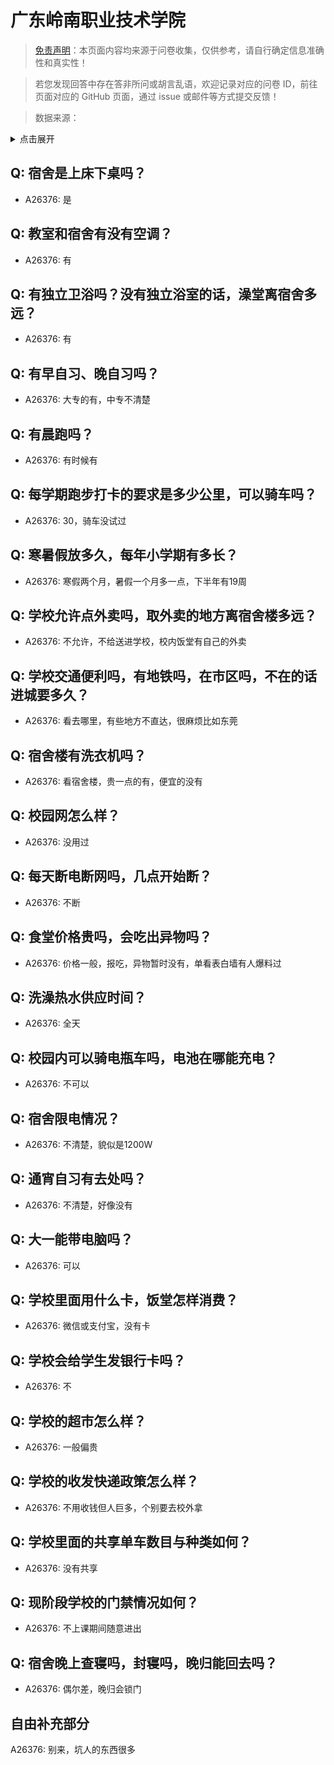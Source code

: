 # 广东岭南职业技术学院

> [免责声明](https://colleges.chat/#_3)：本页面内容均来源于问卷收集，仅供参考，请自行确定信息准确性和真实性！

> 若您发现回答中存在答非所问或胡言乱语，欢迎记录对应的问卷 ID，前往页面对应的 GitHub 页面，通过 issue 或邮件等方式提交反馈！

> 数据来源：

<details><summary>点击展开</summary>
<ul>
<li>A26376: 匿名 (2024 年 08 月)</li>
</ul>
</details>

## Q: 宿舍是上床下桌吗？

- A26376: 是

## Q: 教室和宿舍有没有空调？

- A26376: 有

## Q: 有独立卫浴吗？没有独立浴室的话，澡堂离宿舍多远？

- A26376: 有

## Q: 有早自习、晚自习吗？

- A26376: 大专的有，中专不清楚

## Q: 有晨跑吗？

- A26376: 有时候有

## Q: 每学期跑步打卡的要求是多少公里，可以骑车吗？

- A26376: 30，骑车没试过

## Q: 寒暑假放多久，每年小学期有多长？

- A26376: 寒假两个月，暑假一个月多一点，下半年有19周

## Q: 学校允许点外卖吗，取外卖的地方离宿舍楼多远？

- A26376: 不允许，不给送进学校，校内饭堂有自己的外卖

## Q: 学校交通便利吗，有地铁吗，在市区吗，不在的话进城要多久？

- A26376: 看去哪里，有些地方不直达，很麻烦比如东莞

## Q: 宿舍楼有洗衣机吗？

- A26376: 看宿舍楼，贵一点的有，便宜的没有

## Q: 校园网怎么样？

- A26376: 没用过

## Q: 每天断电断网吗，几点开始断？

- A26376: 不断

## Q: 食堂价格贵吗，会吃出异物吗？

- A26376: 价格一般，报吃，异物暂时没有，单看表白墙有人爆料过

## Q: 洗澡热水供应时间？

- A26376: 全天

## Q: 校园内可以骑电瓶车吗，电池在哪能充电？

- A26376: 不可以

## Q: 宿舍限电情况？

- A26376: 不清楚，貌似是1200W

## Q: 通宵自习有去处吗？

- A26376: 不清楚，好像没有

## Q: 大一能带电脑吗？

- A26376: 可以

## Q: 学校里面用什么卡，饭堂怎样消费？

- A26376: 微信或支付宝，没有卡

## Q: 学校会给学生发银行卡吗？

- A26376: 不

## Q: 学校的超市怎么样？

- A26376: 一般偏贵

## Q: 学校的收发快递政策怎么样？

- A26376: 不用收钱但人巨多，个别要去校外拿

## Q: 学校里面的共享单车数目与种类如何？

- A26376: 没有共享

## Q: 现阶段学校的门禁情况如何？

- A26376: 不上课期间随意进出

## Q: 宿舍晚上查寝吗，封寝吗，晚归能回去吗？

- A26376: 偶尔差，晚归会锁门

## 自由补充部分

A26376: 别来，坑人的东西很多